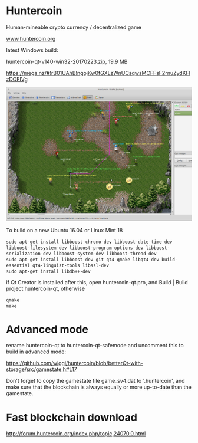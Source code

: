 Huntercoin
==========

Human-mineable crypto currency / decentralized game

www.huntercoin.org

latest Windows build:

huntercoin-qt-v140-win32-20170223.zip, 19.9 MB

https://mega.nz/#!rB01UAhB!ngojKw0fGXLzWnUCsqwsMCFFsF2rnuZydKFlzDOFIVg

![hunters](images/hunters1.jpg)

To build on a new Ubuntu 16.04 or Linux Mint 18

    sudo apt-get install libboost-chrono-dev libboost-date-time-dev libboost-filesystem-dev libboost-program-options-dev libboost-serialization-dev libboost-system-dev libboost-thread-dev
    sudo apt-get install libboost-dev git qt4-qmake libqt4-dev build-essential qt4-linguist-tools libssl-dev
    sudo apt-get install libdb++-dev

if Qt Creator is installed after this, open huntercoin-qt.pro, and Build | Build project huntercoin-qt, otherwise

    qmake
    make

Advanced mode
=============

rename huntercoin-qt to huntercoin-qt-safemode and uncomment this to build in advanced mode:

https://github.com/wiggi/huntercoin/blob/betterQt-with-storage/src/gamestate.h#L17

Don't forget to copy the gamestate file game_sv4.dat to '.huntercoin', and make sure that the
blockchain is always equally or more up-to-date than the gamestate.

Fast blockchain download
========================

http://forum.huntercoin.org/index.php/topic,24070.0.html

